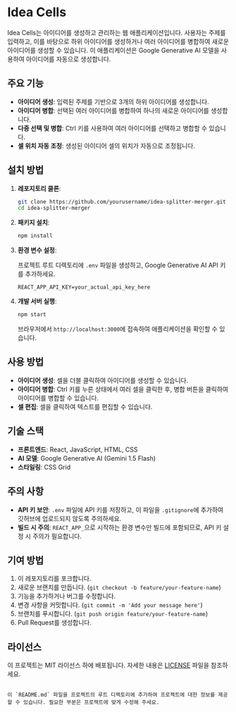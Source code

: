 
# Idea Cells

Idea Cells는 아이디어를 생성하고 관리하는 웹 애플리케이션입니다. 사용자는 주제를 입력하고, 이를 바탕으로 하위 아이디어를 생성하거나 여러 아이디어를 병합하여 새로운 아이디어를 생성할 수 있습니다. 이 애플리케이션은 Google Generative AI 모델을 사용하여 아이디어를 자동으로 생성합니다.

## 주요 기능

- **아이디어 생성**: 입력된 주제를 기반으로 3개의 하위 아이디어를 생성합니다.
- **아이디어 병합**: 선택된 여러 아이디어를 병합하여 하나의 새로운 아이디어를 생성합니다.
- **다중 선택 및 병합**: Ctrl 키를 사용하여 여러 아이디어를 선택하고 병합할 수 있습니다.
- **셀 위치 자동 조정**: 생성된 아이디어 셀의 위치가 자동으로 조정됩니다.

## 설치 방법

1. **레포지토리 클론**:

   ```bash
   git clone https://github.com/yourusername/idea-splitter-merger.git
   cd idea-splitter-merger
   ```

2. **패키지 설치**:

   ```bash
   npm install
   ```

3. **환경 변수 설정**:

   프로젝트 루트 디렉토리에 `.env` 파일을 생성하고, Google Generative AI API 키를 추가하세요.

   ```plaintext
   REACT_APP_API_KEY=your_actual_api_key_here
   ```

4. **개발 서버 실행**:

   ```bash
   npm start
   ```

   브라우저에서 `http://localhost:3000`에 접속하여 애플리케이션을 확인할 수 있습니다.

## 사용 방법

- **아이디어 생성**: 셀을 더블 클릭하여 아이디어를 생성할 수 있습니다.
- **아이디어 병합**: Ctrl 키를 누른 상태에서 여러 셀을 클릭한 후, 병합 버튼을 클릭하여 아이디어를 병합할 수 있습니다.
- **셀 편집**: 셀을 클릭하여 텍스트를 편집할 수 있습니다.

## 기술 스택

- **프론트엔드**: React, JavaScript, HTML, CSS
- **AI 모델**: Google Generative AI (Gemini 1.5 Flash)
- **스타일링**: CSS Grid

## 주의 사항

- **API 키 보안**: `.env` 파일에 API 키를 저장하고, 이 파일을 `.gitignore`에 추가하여 깃허브에 업로드되지 않도록 주의하세요.
- **빌드 시 주의**: `REACT_APP_`으로 시작하는 환경 변수만 빌드에 포함되므로, API 키 설정 시 주의가 필요합니다.

## 기여 방법

1. 이 레포지토리를 포크합니다.
2. 새로운 브랜치를 만듭니다. (`git checkout -b feature/your-feature-name`)
3. 기능을 추가하거나 버그를 수정합니다.
4. 변경 사항을 커밋합니다. (`git commit -m 'Add your message here'`)
5. 브랜치를 푸시합니다. (`git push origin feature/your-feature-name`)
6. Pull Request를 생성합니다.

## 라이선스

이 프로젝트는 MIT 라이선스 하에 배포됩니다. 자세한 내용은 [LICENSE](./LICENSE) 파일을 참조하세요.
```

이 `README.md` 파일을 프로젝트의 루트 디렉토리에 추가하여 프로젝트에 대한 정보를 제공할 수 있습니다. 필요한 부분은 프로젝트에 맞게 수정해 주세요.
